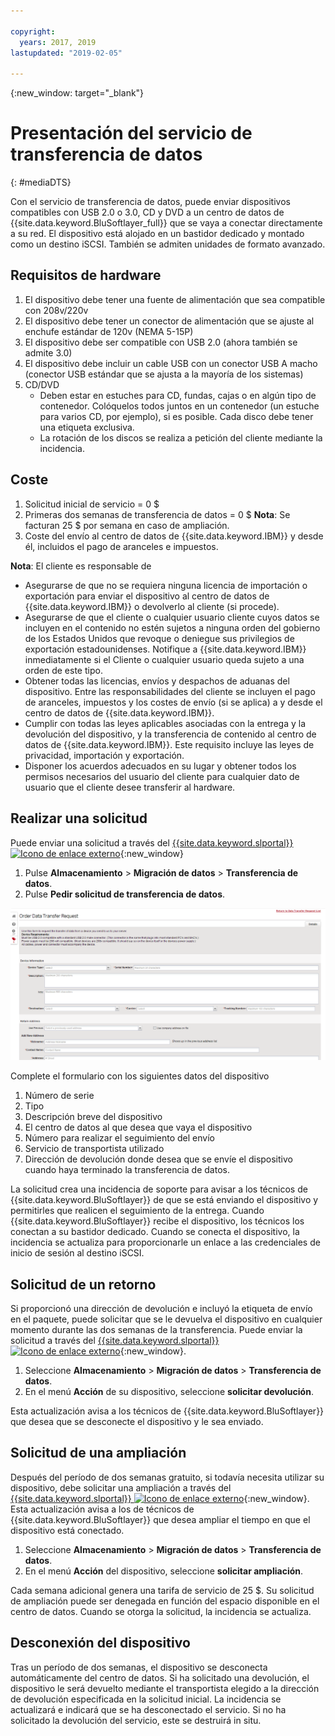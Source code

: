 ```yaml
---

copyright:
  years: 2017, 2019
lastupdated: "2019-02-05"

---
```

{:new_window: target="_blank"}

# Presentación del servicio de transferencia de datos
{: #mediaDTS}

Con el servicio de transferencia de datos, puede enviar dispositivos compatibles con USB 2.0 o 3.0, CD y DVD a un centro de datos de {{site.data.keyword.BluSoftlayer_full}} que se vaya a conectar directamente a su red. El dispositivo está alojado en un bastidor dedicado y montado como un destino iSCSI. También se admiten unidades de formato avanzado.

## Requisitos de hardware
1.    El dispositivo debe tener una fuente de alimentación que sea compatible con 208v/220v
2.    El dispositivo debe tener un conector de alimentación que se ajuste al enchufe estándar de 120v (NEMA 5-15P)
3.    El dispositivo debe ser compatible con USB 2.0 (ahora también se admite 3.0)
4.    El dispositivo debe incluir un cable USB con un conector USB A macho (conector USB estándar que se ajusta a la mayoría de los sistemas)
5.    CD/DVD
      - Deben estar en estuches para CD, fundas, cajas o en algún tipo de contenedor. Colóquelos todos juntos en un contenedor (un estuche para varios CD, por ejemplo), si es posible. Cada disco debe tener una etiqueta exclusiva.
      - La rotación de los discos se realiza a petición del cliente mediante la incidencia.

## Coste
1.    Solicitud inicial de servicio = 0 $
2.    Primeras dos semanas de transferencia de datos = 0 $
      **Nota**: Se facturan 25 $ por semana en caso de ampliación.
3.    Coste del envío al centro de datos de {{site.data.keyword.IBM}} y desde él, incluidos el pago de aranceles e impuestos.

**Nota**: El cliente es responsable de
- Asegurarse de que no se requiera ninguna licencia de importación o exportación para enviar el dispositivo al centro de datos de {{site.data.keyword.IBM}} o devolverlo al cliente (si procede).
- Asegurarse de que el cliente o cualquier usuario cliente cuyos datos se incluyen en el contenido no estén sujetos a ninguna orden del gobierno de los Estados Unidos que revoque o deniegue sus privilegios de exportación estadounidenses. Notifique a {{site.data.keyword.IBM}} inmediatamente si el Cliente o cualquier usuario queda sujeto a una orden de este tipo.
- Obtener todas las licencias, envíos y despachos de aduanas del dispositivo. Entre las responsabilidades del cliente se incluyen el pago de aranceles, impuestos y los costes de envío (si se aplica) a y desde el centro de datos de {{site.data.keyword.IBM}}.
- Cumplir con todas las leyes aplicables asociadas con la entrega y la devolución del dispositivo, y la transferencia de contenido al centro de datos de {{site.data.keyword.IBM}}. Este requisito incluye las leyes de privacidad, importación y exportación.
- Disponer los acuerdos adecuados en su lugar y obtener todos los permisos necesarios del usuario del cliente para cualquier dato de usuario que el cliente desee transferir al hardware.

## Realizar una solicitud
Puede enviar una solicitud a través del [{{site.data.keyword.slportal}} ![Icono de enlace externo](../../icons/launch-glyph.svg "Icono de enlace externo")](https://control.softlayer.com/){:new_window}

1. Pulse **Almacenamiento** > **Migración de datos** > **Transferencia de datos**.
2. Pulse **Pedir solicitud de transferencia de datos**.

![Realización de una solicitud de transferencia de datos](/images/DTS.png)

Complete el formulario con los siguientes datos del dispositivo
1. Número de serie
2. Tipo
3. Descripción breve del dispositivo
4. El centro de datos al que desea que vaya el dispositivo
5. Número para realizar el seguimiento del envío
6. Servicio de transportista utilizado
7. Dirección de devolución donde desea que se envíe el dispositivo cuando haya terminado la transferencia de datos.

La solicitud crea una incidencia de soporte para avisar a los técnicos de {{site.data.keyword.BluSoftlayer}} de que se está enviando el dispositivo y permitirles que realicen el seguimiento de la entrega. Cuando {{site.data.keyword.BluSoftlayer}} recibe el dispositivo, los técnicos los conectan a su bastidor dedicado. Cuando se conecta el dispositivo, la incidencia se actualiza para proporcionarle un enlace a las credenciales de inicio de sesión al destino iSCSI.

## Solicitud de un retorno
Si proporcionó una dirección de devolución e incluyó la etiqueta de envío en el paquete, puede solicitar que se le devuelva el dispositivo en cualquier momento durante las dos semanas de la transferencia. Puede enviar la solicitud a través del [{{site.data.keyword.slportal}} ![Icono de enlace externo](../../icons/launch-glyph.svg "Icono de enlace externo")](https://control.softlayer.com/){:new_window}.

1. Seleccione **Almacenamiento** > **Migración de datos** > **Transferencia de datos**.
2. En el menú **Acción** de su dispositivo, seleccione **solicitar devolución**.

Esta actualización avisa a los técnicos de {{site.data.keyword.BluSoftlayer}} que desea que se desconecte el dispositivo y le sea enviado.

## Solicitud de una ampliación
Después del período de dos semanas gratuito, si todavía necesita utilizar su dispositivo, debe solicitar una ampliación a través del [{{site.data.keyword.slportal}} ![Icono de enlace externo](../../icons/launch-glyph.svg "Icono de enlace externo")](https://control.softlayer.com/){:new_window}. Esta actualización avisa a los de técnicos de {{site.data.keyword.BluSoftlayer}} que desea ampliar el tiempo en que el dispositivo está conectado.

1. Seleccione **Almacenamiento** > **Migración de datos** > **Transferencia de datos**.
2. En el menú **Acción** del dispositivo, seleccione **solicitar ampliación**.

Cada semana adicional genera una tarifa de servicio de 25 $. Su solicitud de ampliación puede ser denegada en función del espacio disponible en el centro de datos. Cuando se otorga la solicitud, la incidencia se actualiza.

## Desconexión del dispositivo
Tras un período de dos semanas, el dispositivo se desconecta automáticamente del centro de datos. Si ha solicitado una devolución, el dispositivo le será devuelto mediante el transportista elegido a la dirección de devolución especificada en la solicitud inicial. La incidencia se actualizará e indicará que se ha desconectado el servicio. Si no ha solicitado la devolución del servicio, este se destruirá in situ.
